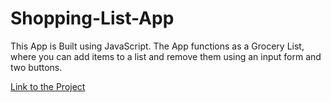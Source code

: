 # Shopping-List-App
This App is Built using JavaScript. The App functions as a Grocery List, where you can add items to a list and remove them using an input form and two buttons.

[Link to the Project](https://libary-app.johnnyt001.repl.co/)
